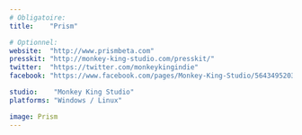 ```yaml
---
# Obligatoire:
title:    "Prism"

# Optionnel:
website:  "http://www.prismbeta.com"
presskit: "http://monkey-king-studio.com/presskit/"
twitter:  "https://twitter.com/monkeykingindie"
facebook: "https://www.facebook.com/pages/Monkey-King-Studio/564349520328500"

studio:    "Monkey King Studio"
platforms: "Windows / Linux"

image: Prism
---
```



